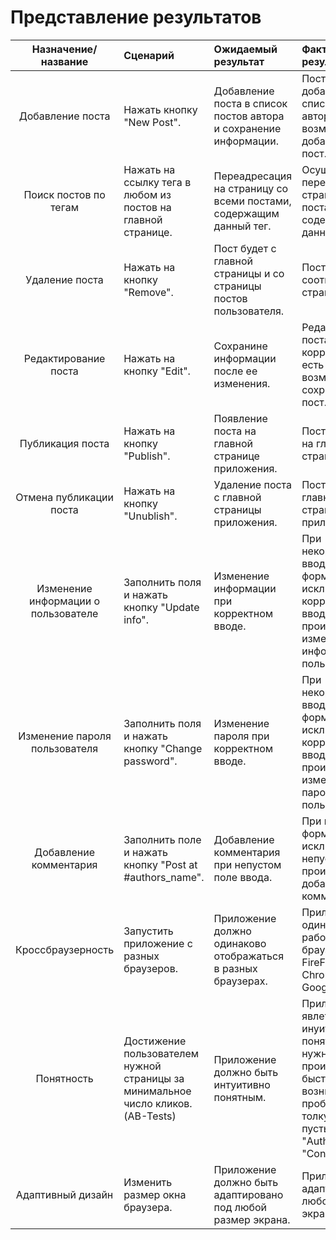 # Представление результатов

| Назначение/название | Сценарий | Ожидаемый результат | Фактический результат | Оценка |
|:---:|:---|:---|:---|:---|
| Добавление поста | Нажать кнопку "New Post". | Добавление поста в список постов автора и сохранение информации.| Пост добавляется в список постов автора, но есть возможность добавить пустой пост. | +- |
| Поиск постов по тегам | Нажать на ссылку тега в любом из постов на главной странице. | Переадресация на страницу со всеми постами, содержащим данный тег.| Осуществляется переход на страницу с постами, содержащими данный тег. | + |
| Удаление поста | Нажать на кнопку "Remove". | Пост будет с главной страницы и со страницы постов пользователя. | Пост удаляется с соответствующих страниц. | + |
| Редактирование поста | Нажать на кнопку "Edit". | Сохранине информации после ее изменения. | Редактирование поста работает корректно, но есть возможность сохранить пустой пост. | +- |
| Публикация поста | Нажать на кнопку "Publish". | Появление поста на главной странице приложения. | Пост появляется на главной странице. | + |
| Отмена публикации поста | Нажать на кнопку "Unublish". | Удаление поста с главной страницы приложения. | Пост изчезает с главной страницы приложения. | + |
| Изменение информации о пользователе | Заполнить поля и нажать кнопку "Update info". | Изменение информации при корректном вводе. | При некорректном вводе формируется исключение. При корректном вводе происходит изменение информации о пользователе. | + |
| Изменение пароля пользователя | Заполнить поля и нажать кнопку "Change password". | Изменение пароля при корректном вводе. | При некорректном вводе формируется исключение. При корректном вводе происходит изменение пароля пользователя. | + |
| Добавление комментария | Заполнить поле и нажать кнопку "Post at #authors_name". | Добавление комментария при непустом поле ввода. | При пустом поле формируется исключение. При непустом поле происходит добавление комментария. | + |
| Кроссбраузерность | Запустить приложение с разных браузеров. | Приложение должно одинаково отображаться в разных браузерах. | Приложение одинаково работает в браузерах Mozilla FireFox, Chromium, GoogleChrome | + |
| Понятность | Достижение пользователем нужной страницы за минимальное число кликов.(AB-Tests) | Приложение должно быть интуитивно понятным. | Приложение явлется инуитивно понятным: поиск нужной страницы происходит быстро, без возникновения проблем, но с толку сбивают пустые страницы "Author" и "Contact". | +- |
| Адаптивный дизайн | Изменить размер окна браузера. | Приложение должно быть адаптировано под любой размер экрана. | Приложение адаптируется под любой размер экрана. | + |
